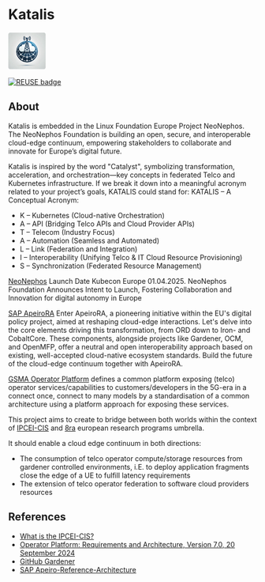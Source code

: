 <!--
SPDX-FileCopyrightText: 2024 Neonephos Foundation

SPDX-License-Identifier: CC0-1.0    
-->

# Katalis

<img src="resources/Katalis-Logo.png" alt="Description" width="15%" height="15%">

[![REUSE badge](https://api.reuse.software/badge/github.com/telekom/NeoNephos-Katalis)](https://api.reuse.software/info/github.com/telekom/NeoNephos-Katalis)

## About

Katalis is embedded in the Linux Foundation Europe Project NeoNephos. The NeoNephos Foundation is building an open, secure, and interoperable cloud-edge continuum, empowering stakeholders to collaborate and innovate for Europe’s digital future.

Katalis is inspired by the word "Catalyst", symbolizing transformation, acceleration, and orchestration—key concepts in federated Telco and Kubernetes infrastructure.
If we break it down into a meaningful acronym related to your project’s goals, KATALIS could stand for:
KATALIS – A Conceptual Acronym:
* K – Kubernetes (Cloud-native Orchestration)
* A – API (Bridging Telco APIs and Cloud Provider APIs)
* T – Telecom (Industry Focus)
* A – Automation (Seamless and Automated)
* L – Link (Federation and Integration)
* I – Interoperability (Unifying Telco & IT Cloud Resource Provisioning)
* S – Synchronization (Federated Resource Management)

[NeoNephos](https://neonephos.org/) Launch Date Kubecon Europe 01.04.2025. NeoNephos Foundation Announces Intent to Launch, Fostering Collaboration and Innovation for digital autonomy in Europe

[SAP ApeiroRA](https://apeirora.eu/) Enter ApeiroRA, a pioneering initiative within the EU's digital policy project, aimed at reshaping cloud-edge interactions. Let's delve into the core elements driving this transformation, from ORD down to Iron- and CobaltCore. These components, alongside projects like Gardener, OCM, and OpenMFP, offer a neutral and open interoperability approach based on existing, well-accepted cloud-native ecosystem standards. Build the future of the cloud-edge continuum together with ApeiroRA.

[GSMA Operator Platform](https://www.gsma.com/solutions-and-impact/technologies/networks/operator-platform-hp/)
defines a common platform exposing (telco) operator services/capabilities to customers/developers in the 5G-era
in a connect once, connect to many models by a standardisation of a common architecture using a
platform approach for exposing these services.

This project aims to create to bridge between both worlds within the context of [IPCEI-CIS](https://competition-policy.ec.europa.eu/state-aid/ipcei/approved-ipceis/cloud_en)
and [8ra](https://www.8ra.com/ipcei-cis) european research programs umbrella.

It should enable a cloud edge continuum in both directions:

- The consumption of telco operator compute/storage resources from gardener controlled environments, i.E. to deploy application fragments close the edge of a UE to fulfill latency requirements
- The extension of telco operator federation to software cloud providers resources

## References

- [What is the IPCEI-CIS?](https://www.8ra.com/ipcei-cis/)
- [Operator Platform: Requirements and Architecture, Version 7.0, 20 September 2024](https://www.gsma.com/solutions-and-impact/technologies/networks/wp-content/uploads/2024/09/OPG.02-v7.0-Operator-Platform-Requirements-and-Architecture.pdf)
- [GitHub Gardener](https://github.com/gardener/gardener)
- [SAP Apeiro-Reference-Architecture](https://apeirora.eu/content/about/)
